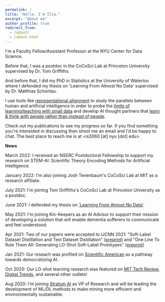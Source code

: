 ```yaml
---
permalink: /
title: "Hello. I'm Ilia."
excerpt: "About me"
author_profile: true
redirect_from: 
  - /about/
  - /about.html
---
```


I'm a Faculty Fellow/Assistant Professor at the NYU Center for Data Science. 

Before that, I was a postdoc in the CoCoSci Lab at Princeton University supervised by Dr. Tom Griffiths.

And before that, I did my PhD in Statistics at the University of Waterloo where I defended my thesis on 'Learning From Almost No Data' supervised by Dr. Matthias Schonlau. 

I use tools like [representational alignment](https://arxiv.org/abs/2310.13018) to study the parallels between human and artificial intelligence in order to probe the [limits of learning/teaching with small data](https://proceedings.neurips.cc/paper_files/paper/2023/hash/e8ddc03b001d4c4b44b29bc1167e7fdd-Abstract-Conference.html) and develop AI thought partners that [learn & think *with* people rather than *instead of* people](https://arxiv.org/abs/2408.03943).

Check out my publications to see my progress so far. If you find something you're interested in discussing then shoot me an email and I'd be happy to chat. The best place to reach me is at <is3060 [at] nyu [dot] edu>.


**News**

March 2022: I received an NSERC Postdoctoral Fellowship to support my research on STEM-AI: Scientific Theory Encoding Methods for Artificial Intelligence.

January 2022: I'm also joining Josh Tenenbaum's CoCoSci Lab at MIT as a research affiliate.

July 2021: I'm joining Tom Griffiths's CoCoSci Lab at Princeton University as a postdoc.

June 2021: I defended my thesis on ['Learning From Almost No Data'](https://uwspace.uwaterloo.ca/handle/10012/17103).

May 2021: I'm joining Kin-Keepers as an AI Advisor to support their mission of developing a solution that will enable dementia sufferers to communicate and feel understood.

Apr 2021: Two of our papers were accepted to IJCNN 2021: "Soft-Label Dataset Distillation and Text Dataset Distillation" ([preprint](https://arxiv.org/abs/1910.02551)) and "One Line To Rule Them All: Generating LO-Shot Soft-Label Prototypes" ([preprint](https://arxiv.org/abs/2102.07834))

Jan 2021: Our reseach was profiled on [Scientific American](https://www.scientificamerican.com/article/how-to-make-artificial-intelligence-more-democratic/) as a pathway towards democratizing AI.

Oct 2020: Our LO-shot learning research was featured on [MIT Tech Review](https://www.technologyreview.com/2020/10/16/1010566/ai-machine-learning-with-tiny-data/), [Digital Trends](https://www.digitaltrends.com/news/new-style-ai-learns-things-differently/), and several other outlets!

Aug 2020: I'm joining [Stratum AI](https://www.stratum.ai) as VP of Research and will be leading the development of ML/DL methods to make mining more efficient and environmentally sustainable.


